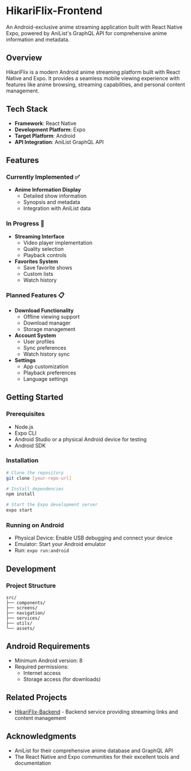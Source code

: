 # HikariFlix-Frontend

An Android-exclusive anime streaming application built with React Native Expo, powered by AniList's GraphQL API for comprehensive anime information and metadata.

## Overview

HikariFlix is a modern Android anime streaming platform built with React Native and Expo. It provides a seamless mobile viewing experience with features like anime browsing, streaming capabilities, and personal content management.

## Tech Stack

- **Framework**: React Native
- **Development Platform**: Expo
- **Target Platform**: Android
- **API Integration**: AniList GraphQL API

## Features

### Currently Implemented ✅
- **Anime Information Display**
  - Detailed show information
  - Synopsis and metadata
  - Integration with AniList data

### In Progress 🔄
- **Streaming Interface**
  - Video player implementation
  - Quality selection
  - Playback controls
- **Favorites System**
  - Save favorite shows
  - Custom lists
  - Watch history

### Planned Features 📋
- **Download Functionality**
  - Offline viewing support
  - Download manager
  - Storage management
- **Account System**
  - User profiles
  - Sync preferences
  - Watch history sync
- **Settings**
  - App customization
  - Playback preferences
  - Language settings

## Getting Started

### Prerequisites
- Node.js
- Expo CLI
- Android Studio or a physical Android device for testing
- Android SDK

### Installation
```bash
# Clone the repository
git clone [your-repo-url]

# Install dependencies
npm install

# Start the Expo development server
expo start
```

### Running on Android
- Physical Device: Enable USB debugging and connect your device
- Emulator: Start your Android emulator
- Run: `expo run:android`

## Development

### Project Structure
```
src/
├── components/
├── screens/
├── navigation/
├── services/
├── utils/
└── assets/
```

## Android Requirements
- Minimum Android version: 8
- Required permissions:
  - Internet access
  - Storage access (for downloads)

## Related Projects

- [HikariFlix-Backend](link-to-backend-repo) - Backend service providing streaming links and content management

## Acknowledgments

- AniList for their comprehensive anime database and GraphQL API
- The React Native and Expo communities for their excellent tools and documentation
